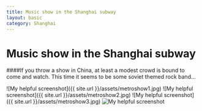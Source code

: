 ```yaml
---
title: Music show in the Shanghai subway
layout: basic
category: Shanghai
---
```



Music show in the Shanghai subway
=================================

####If you throw a show in China, at least a  modest crowd is bound to come and watch. This time it seems to be some soviet themed rock band...

![My helpful screenshot]({{ site.url }}/assets/metroshow1.jpg)
![My helpful screenshot]({{ site.url }}/assets/metroshow2.jpg)
![My helpful screenshot]({{ site.url }}/assets/metroshow3.jpg)
![My helpful screenshot](http://res.cloudinary.com/djfwqxjdx/image/upload/v1412515966/metroshow4_qbwrfz.jpg)



